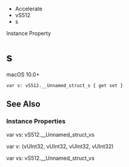 

- Accelerate
- vS512
-  s 

Instance Property

# s

macOS 10.0+

``` source
var s: vS512.__Unnamed_struct_s { get set }
```

## See Also

### Instance Properties

var vs: vS512.__Unnamed_struct_vs

var v: (vUInt32, vUInt32, vUInt32, vUInt32)

var vs: vS512.__Unnamed_struct_vs

